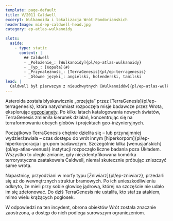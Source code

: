 ```yaml
---
template: page-default
title: V/2011 Caldwell
excerpt: Wulkanoida i lokalizacja Wrót Pandoriańskich
headerImage: mid-ep-caldwell-head.jpg
category: ep-atlas-wulkanoidy

slots:
  aside:
    - type: static
      content: |
        ## Caldwell
        - _Położenie_: [Wulkanoidy]{pl/ep-atlas-wulkanoidy}
        - _Typ_: [Kopuła](#)
        - _Przynależność_: [TerraGenesis]{pl/ep-terragenesis}
        - _Główne języki_: angielski, holenderski, tamilski
lead: |
  Caldwell był pierwszym z nieuchwytnych [Wulkanoidów]{pl/ep-atlas-wulkanoidy}, który został odkryty – choć początkowo nie wzbudził większego zainteresowania. Wszystko zmieniło się, gdy niewielki zespół poszukiwaczy z Wenus odnalazł [Wrota Pandoriańskie](#) w głębokim uskoku niedaleko jednego z wąskich biegunów asteroidy. Ten niepozorny kawałek skały nagle wysunął się na pierwszy plan.
---
```

Asteroida została błyskawicznie „przejęta” przez [TerraGenesis]{pl/ep-terragenesis}, która natychmiast rozpoczęła misje badawcze przez Wrota, eksplorując [egzoplanety](https://pl.wikipedia.org/wiki/Planeta_pozas%C5%82oneczna). Po kilku latach katalogowania nowych światów, TerraGenesis zmieniła kierunek działań, koncentrując się na terraformowaniu obcych globów i projektach geo-inżynieryjnych.

Początkowo TerraGenesis chętnie dzieliła się – lub przynajmniej wydzierżawiała – czas dostępu do wrót innym [hiperkorpom]{pl/ep-hiperkorporacja i grupom badawczym. Szczególnie kilka [wenusjańskich]{pl/ep-atlas-wenusś} instytucji rozpoczęło liczne badania poza Układem. Wszystko to uległo zmianie, gdy niezidentyfikowana komórka terrorystyczna zaatakowała Caldwell, niemal skutecznie próbując zniszczyć same wrota.

Napastnicy, przyodziani w morfy typu [Żniwiarz]{pl/ep-zniwiarz}, przedarli się aż do wewnętrznych struktur bramowych. Po ich unieszkodliwieniu odkryto, że mieli przy sobie głowicę jądrową, której na szczęście nie udało im się zdetonować. Do dziś TerraGenesis nie ustaliła, kto stał za atakiem, mimo wielu krążących pogłosek.

W odpowiedzi na ten incydent, obrona obiektów Wrót została znacznie zaostrzona, a dostęp do nich podlega surowszym ograniczeniom.
